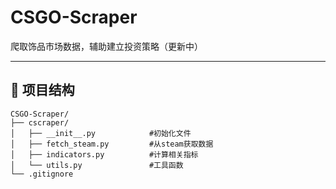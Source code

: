 # CSGO-Scraper
爬取饰品市场数据，辅助建立投资策略（更新中）

---
## 📂 项目结构

```
CSGO-Scraper/
├── cscraper/
│   ├── __init__.py            #初始化文件
│   ├── fetch_steam.py         #从steam获取数据
│   ├── indicators.py          #计算相关指标
│   └── utils.py               #工具函数
└── .gitignore                  
```

